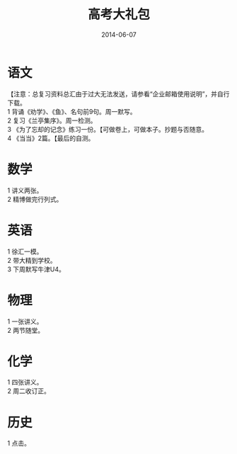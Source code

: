 ﻿---
layout: post
title:  "高考大礼包"
date:   2014-06-07
---

语文
====
【注意：总复习资料总汇由于过大无法发送，请参看“企业邮箱使用说明”，并自行下载。      
1 背诵《劝学》、《鱼》、名句前9句。周一默写。  
2 复习《兰亭集序》。周一检测。  
3 《为了忘却的记念》练习一份。【可做卷上，可做本子。抄题与否随意。  
4 《当当》2篇。【最后的自测。  

数学
====
1 讲义两张。  
2 精博做完行列式。  

英语
====
1 徐汇一模。  
2 带大精到学校。  
3 下周默写牛津U4。  

物理
====
1 一张讲义。  
2 两节随堂。  

化学
====
1 四张讲义。  
2 周二收订正。  

历史
====
1 点击。  